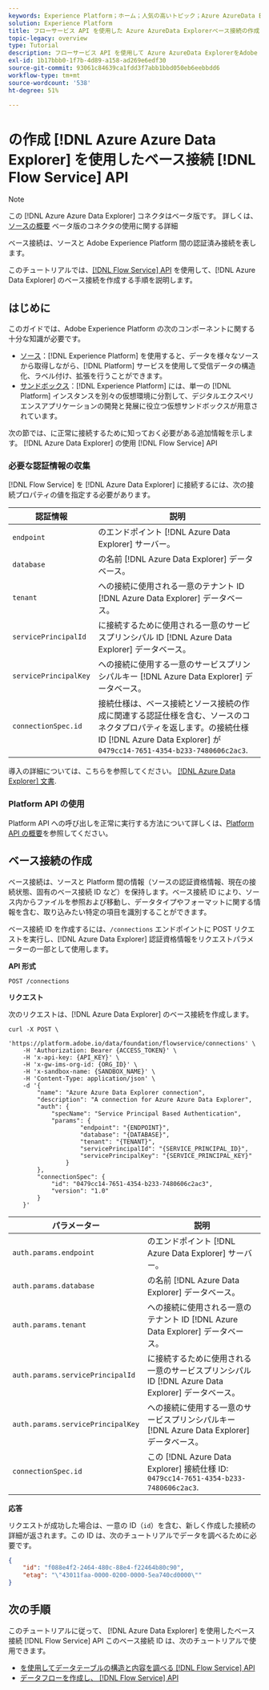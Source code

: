 ```yaml
---
keywords: Experience Platform；ホーム；人気の高いトピック；Azure AzureData Explorer;AzureData Explorer;AzureData Explorer
solution: Experience Platform
title: フローサービス API を使用した Azure AzureData Explorerベース接続の作成
topic-legacy: overview
type: Tutorial
description: フローサービス API を使用して Azure AzureData ExplorerをAdobe Experience Platformに接続する方法を説明します。
exl-id: 1b17bbb0-1f7b-4d89-a158-ad269e6edf30
source-git-commit: 93061c84639ca1fdd3f7abb1bbd050eb6eebbdd6
workflow-type: tm+mt
source-wordcount: '538'
ht-degree: 51%

---
```


# の作成 [!DNL Azure Azure Data Explorer] を使用したベース接続 [!DNL Flow Service] API

>[!NOTE]
>
>この [!DNL Azure Azure Data Explorer] コネクタはベータ版です。 詳しくは、 [ソースの概要](../../../../home.md#terms-and-conditions) ベータ版のコネクタの使用に関する詳細

ベース接続は、ソースと Adobe Experience Platform 間の認証済み接続を表します。

このチュートリアルでは、[[!DNL Flow Service] API](https://www.adobe.io/experience-platform-apis/references/flow-service/) を使用して、[!DNL Azure Data Explorer] のベース接続を作成する手順を説明します。


## はじめに

このガイドでは、Adobe Experience Platform の次のコンポーネントに関する十分な知識が必要です。

* [ソース](../../../../home.md)：[!DNL Experience Platform] を使用すると、データを様々なソースから取得しながら、[!DNL Platform] サービスを使用して受信データの構造化、ラベル付け、拡張を行うことができます。
* [サンドボックス](../../../../../sandboxes/home.md)：[!DNL Experience Platform] には、単一の [!DNL Platform] インスタンスを別々の仮想環境に分割して、デジタルエクスペリエンスアプリケーションの開発と発展に役立つ仮想サンドボックスが用意されています。

次の節では、に正常に接続するために知っておく必要がある追加情報を示します。 [!DNL Azure Data Explorer] の使用 [!DNL Flow Service] API

### 必要な認証情報の収集

[!DNL Flow Service] を [!DNL Azure Data Explorer] に接続するには、次の接続プロパティの値を指定する必要があります。

| 認証情報 | 説明 |
| ---------- | ----------- |
| `endpoint` | のエンドポイント [!DNL Azure Data Explorer] サーバー。 |
| `database` | の名前 [!DNL Azure Data Explorer] データベース。 |
| `tenant` | への接続に使用される一意のテナント ID [!DNL Azure Data Explorer] データベース。 |
| `servicePrincipalId` | に接続するために使用される一意のサービスプリンシパル ID [!DNL Azure Data Explorer] データベース。 |
| `servicePrincipalKey` | への接続に使用する一意のサービスプリンシパルキー [!DNL Azure Data Explorer] データベース。 |
| `connectionSpec.id` | 接続仕様は、ベース接続とソース接続の作成に関連する認証仕様を含む、ソースのコネクタプロパティを返します。の接続仕様 ID [!DNL Azure Data Explorer] が `0479cc14-7651-4354-b233-7480606c2ac3`. |

導入の詳細については、こちらを参照してください。 [[!DNL Azure Data Explorer] 文書](https://docs.microsoft.com/en-us/azure/data-explorer/kusto/management/access-control/how-to-authenticate-with-aad).

### Platform API の使用

Platform API への呼び出しを正常に実行する方法について詳しくは、[Platform API の概要](../../../../../landing/api-guide.md)を参照してください。

## ベース接続の作成

ベース接続は、ソースと Platform 間の情報（ソースの認証資格情報、現在の接続状態、固有のベース接続 ID など）を保持します。ベース接続 ID により、ソース内からファイルを参照および移動し、データタイプやフォーマットに関する情報を含む、取り込みたい特定の項目を識別することができます。

ベース接続 ID を作成するには、`/connections` エンドポイントに POST リクエストを実行し、[!DNL Azure Data Explorer] 認証資格情報をリクエストパラメーターの一部として使用します。

**API 形式**

```https
POST /connections
```

**リクエスト**

次のリクエストは、[!DNL Azure Data Explorer] のベース接続を作成します。

```shell
curl -X POST \
    'https://platform.adobe.io/data/foundation/flowservice/connections' \
    -H 'Authorization: Bearer {ACCESS_TOKEN}' \
    -H 'x-api-key: {API_KEY}' \
    -H 'x-gw-ims-org-id: {ORG_ID}' \
    -H 'x-sandbox-name: {SANDBOX_NAME}' \
    -H 'Content-Type: application/json' \
    -d '{
        "name": "Azure Azure Data Explorer connection",
        "description": "A connection for Azure Azure Data Explorer",
        "auth": {
            "specName": "Service Principal Based Authentication",
            "params": {
                    "endpoint": "{ENDPOINT}",
                    "database": "{DATABASE}",
                    "tenant": "{TENANT}",
                    "servicePrincipalId": "{SERVICE_PRINCIPAL_ID}",
                    "servicePrincipalKey": "{SERVICE_PRINCIPAL_KEY}"
                }
        },
        "connectionSpec": {
            "id": "0479cc14-7651-4354-b233-7480606c2ac3",
            "version": "1.0"
        }
    }'
```

| パラメーター | 説明 |
| --------- | ----------- |
| `auth.params.endpoint` | のエンドポイント [!DNL Azure Data Explorer] サーバー。 |
| `auth.params.database` | の名前 [!DNL Azure Data Explorer] データベース。 |
| `auth.params.tenant` | への接続に使用される一意のテナント ID [!DNL Azure Data Explorer] データベース。 |
| `auth.params.servicePrincipalId` | に接続するために使用される一意のサービスプリンシパル ID [!DNL Azure Data Explorer] データベース。 |
| `auth.params.servicePrincipalKey` | への接続に使用する一意のサービスプリンシパルキー [!DNL Azure Data Explorer] データベース。 |
| `connectionSpec.id` | この [!DNL Azure Data Explorer] 接続仕様 ID: `0479cc14-7651-4354-b233-7480606c2ac3`. |

**応答**

リクエストが成功した場合は、一意の ID（`id`）を含む、新しく作成した接続の詳細が返されます。この ID は、次のチュートリアルでデータを調べるために必要です。

```json
{
    "id": "f088e4f2-2464-480c-88e4-f22464b80c90",
    "etag": "\"43011faa-0000-0200-0000-5ea740cd0000\""
}
```

## 次の手順

このチュートリアルに従って、 [!DNL Azure Data Explorer] を使用したベース接続 [!DNL Flow Service] API このベース接続 ID は、次のチュートリアルで使用できます。

* [を使用してデータテーブルの構造と内容を調べる [!DNL Flow Service] API](../../explore/tabular.md)
* [データフローを作成し、 [!DNL Flow Service] API](../../collect/database-nosql.md)
